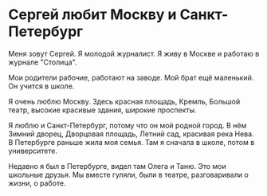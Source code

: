 # Сергей любит Москву и Санкт-Петербург

Меня зовут Сергей. Я молодой журналист.
Я живу в Москве и работаю в журнале "Столица".

Мои родители рабочие, работают на заводе.
Мой брат ещё маленький. Он учится в школе.

Я очень люблю Москву. Здесь красная площадь,
Кремль, Большой театр, высокие красивые здания,
широкие проспекты.

Я люблю и Санкт-Петербург, потому что он мой
родной город. В нём Зимний дворец, Дворцовая
площадь, Летний сад, красивая река Нева.
В Петербурге раньше жила моя семья.
Там я сначала в школе, потом в университете.

Недавно я был в Петербурге, видел там Олега
и Таню. Это мои школьные друзья. Мы вместе
гуляли, были в театре, разговаривали о
жизни, о работе.